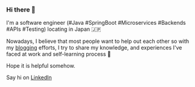 ### Hi there 👋

I'm a software engineer (#Java #SpringBoot #Microservices #Backends #APIs #Testing) locating in Japan 🇯🇵

Nowadays, I believe that most people want to help out each other so with my [blogging](https://medium.com/@truongbui95)
efforts, I try to share my knowledge, and experiences I've faced at work and self-learning process 🚀

Hope it is helpful somehow.

Say hi on [LinkedIn](https://www.linkedin.com/in/buingoctruong/) 

<!--
**buingoctruong/buingoctruong** is a ✨ _special_ ✨ repository because its `README.md` (this file) appears on your GitHub profile.

Here are some ideas to get you started:

- 🔭 I’m currently working on ...
- 🌱 I’m currently learning ...
- 👯 I’m looking to collaborate on ...
- 🤔 I’m looking for help with ...
- 💬 Ask me about ...
- 📫 How to reach me: ...
- 😄 Pronouns: ...
- ⚡ Fun fact: ...
-->
